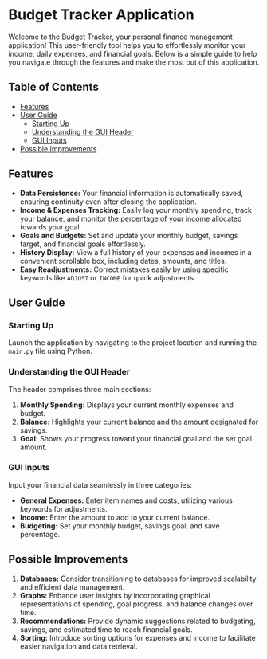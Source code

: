 # Budget Tracker Application

Welcome to the Budget Tracker, your personal finance management application! This user-friendly tool helps you to effortlessly monitor your income, daily expenses, and financial goals. Below is a simple guide to help you navigate through the features and make the most out of this application.

## Table of Contents
- [Features](#features)
- [User Guide](#user-guide)
  - [Starting Up](#starting-up)
  - [Understanding the GUI Header](#understanding-the-gui-header)
  - [GUI Inputs](#gui-inputs)
- [Possible Improvements](#possible-improvements)

## Features
- **Data Persistence:** Your financial information is automatically saved, ensuring continuity even after closing the application.
- **Income & Expenses Tracking:** Easily log your monthly spending, track your balance, and monitor the percentage of your income allocated towards your goal.
- **Goals and Budgets:** Set and update your monthly budget, savings target, and financial goals effortlessly.
- **History Display:** View a full history of your expenses and incomes in a convenient scrollable box, including dates, amounts, and titles.
- **Easy Readjustments:** Correct mistakes easily by using specific keywords like `ADJUST` or `INCOME` for quick adjustments.

## User Guide
### Starting Up
Launch the application by navigating to the project location and running the `main.py` file using Python.

### Understanding the GUI Header
The header comprises three main sections:
1. **Monthly Spending:** Displays your current monthly expenses and budget.
2. **Balance:** Highlights your current balance and the amount designated for savings.
3. **Goal:** Shows your progress toward your financial goal and the set goal amount.

### GUI Inputs
Input your financial data seamlessly in three categories:
- **General Expenses:** Enter item names and costs, utilizing various keywords for adjustments.
- **Income:** Enter the amount to add to your current balance.
- **Budgeting:** Set your monthly budget, savings goal, and save percentage.

## Possible Improvements
1. **Databases:** Consider transitioning to databases for improved scalability and efficient data management.
2. **Graphs:** Enhance user insights by incorporating graphical representations of spending, goal progress, and balance changes over time.
3. **Recommendations:** Provide dynamic suggestions related to budgeting, savings, and estimated time to reach financial goals.
4. **Sorting:** Introduce sorting options for expenses and income to facilitate easier navigation and data retrieval.